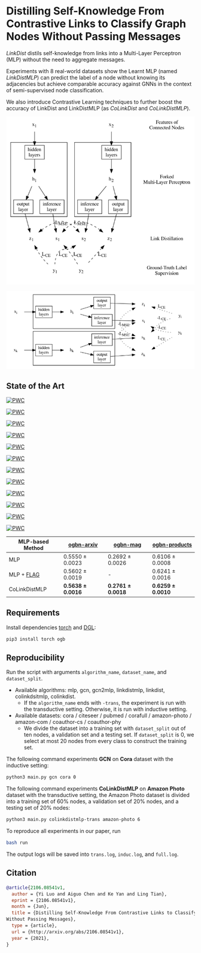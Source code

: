 # Distilling Self-Knowledge From Contrastive Links to Classify Graph Nodes Without Passing Messages

*LinkDist* distils self-knowledge from links into a Multi-Layer Perceptron (MLP) without the need to aggregate messages.

Experiments with 8 real-world datasets show the Learnt MLP (named *LinkDistMLP*) can predict the label of a node without knowing its adjacencies but achieve comparable accuracy against GNNs in the context of semi-supervised node classification.

We also introduce Contrastive Learning techniques to further boost the accuracy of LinkDist and LinkDistMLP (as *CoLinkDist* and *CoLinkDistMLP*).

![Distilling Self-Knowledge From Links](arch.png)

![Contrastive Training With Negative Links](neg.png)

## State of the Art

[![PWC](https://img.shields.io/endpoint.svg?url=https://paperswithcode.com/badge/distilling-self-knowledge-from-contrastive/node-classification-on-cora)](https://paperswithcode.com/sota/node-classification-on-cora?p=distilling-self-knowledge-from-contrastive)

[![PWC](https://img.shields.io/endpoint.svg?url=https://paperswithcode.com/badge/distilling-self-knowledge-from-contrastive/node-classification-on-citeseer)](https://paperswithcode.com/sota/node-classification-on-citeseer?p=distilling-self-knowledge-from-contrastive)

[![PWC](https://img.shields.io/endpoint.svg?url=https://paperswithcode.com/badge/distilling-self-knowledge-from-contrastive/node-classification-on-pubmed)](https://paperswithcode.com/sota/node-classification-on-pubmed?p=distilling-self-knowledge-from-contrastive)

[![PWC](https://img.shields.io/endpoint.svg?url=https://paperswithcode.com/badge/distilling-self-knowledge-from-contrastive/node-classification-on-cora-full)](https://paperswithcode.com/sota/node-classification-on-cora-full?p=distilling-self-knowledge-from-contrastive)

[![PWC](https://img.shields.io/endpoint.svg?url=https://paperswithcode.com/badge/distilling-self-knowledge-from-contrastive/node-classification-on-amazon-photo-1)](https://paperswithcode.com/sota/node-classification-on-amazon-photo-1?p=distilling-self-knowledge-from-contrastive)

[![PWC](https://img.shields.io/endpoint.svg?url=https://paperswithcode.com/badge/distilling-self-knowledge-from-contrastive/node-classification-on-amazon-computers-1)](https://paperswithcode.com/sota/node-classification-on-amazon-computers-1?p=distilling-self-knowledge-from-contrastive)

[![PWC](https://img.shields.io/endpoint.svg?url=https://paperswithcode.com/badge/distilling-self-knowledge-from-contrastive/node-classification-on-coauthor-cs)](https://paperswithcode.com/sota/node-classification-on-coauthor-cs?p=distilling-self-knowledge-from-contrastive)

[![PWC](https://img.shields.io/endpoint.svg?url=https://paperswithcode.com/badge/distilling-self-knowledge-from-contrastive/node-classification-on-coauthor-physics)](https://paperswithcode.com/sota/node-classification-on-coauthor-physics?p=distilling-self-knowledge-from-contrastive)

[![PWC](https://img.shields.io/endpoint.svg?url=https://paperswithcode.com/badge/distilling-self-knowledge-from-contrastive/node-classification-on-cora-with-public-split)](https://paperswithcode.com/sota/node-classification-on-cora-with-public-split?p=distilling-self-knowledge-from-contrastive)

[![PWC](https://img.shields.io/endpoint.svg?url=https://paperswithcode.com/badge/distilling-self-knowledge-from-contrastive/node-classification-on-citeseer-with-public)](https://paperswithcode.com/sota/node-classification-on-citeseer-with-public?p=distilling-self-knowledge-from-contrastive)

[![PWC](https://img.shields.io/endpoint.svg?url=https://paperswithcode.com/badge/distilling-self-knowledge-from-contrastive/node-classification-on-pubmed-with-public)](https://paperswithcode.com/sota/node-classification-on-pubmed-with-public?p=distilling-self-knowledge-from-contrastive)

[![PWC](https://img.shields.io/endpoint.svg?url=https://paperswithcode.com/badge/distilling-self-knowledge-from-contrastive/node-classification-on-cora-full-with-public)](https://paperswithcode.com/sota/node-classification-on-cora-full-with-public?p=distilling-self-knowledge-from-contrastive)

| MLP-based Method | [ogbn-arxiv](https://ogb.stanford.edu/docs/leader_nodeprop/#ogbn-arxiv) | [ogbn-mag](https://ogb.stanford.edu/docs/leader_nodeprop/#ogbn-mag) | [ogbn-products](https://ogb.stanford.edu/docs/leader_nodeprop/#ogbn-products) |
|------------------------------------------------|---------------------|---------------------|---------------------|
| MLP                                            | 0.5550 ± 0.0023     | 0.2692 ± 0.0026     | 0.6106 ± 0.0008     |
| MLP + [FLAG](https://github.com/devnkong/FLAG) | 0.5602 ± 0.0019     | -                   | 0.6241 ± 0.0016     |
| CoLinkDistMLP                                  | **0.5638 ± 0.0016** | **0.2761 ± 0.0018** | **0.6259 ± 0.0010** |

## Requirements

Install dependencies [torch](https://pytorch.org/) and [DGL](https://github.com/dmlc/dgl):

```bash
pip3 install torch ogb
```

## Reproducibility

Run the script with arguments `algorithm_name`, `dataset_name`, and `dataset_split`.

* Available algorithms: mlp, gcn, gcn2mlp, linkdistmlp, linkdist, colinkdsitmlp, colinkdist.
  * If the `algorithm_name` ends with `-trans`, the experiment is run with the transductive setting. Otherwise, it is run with inductive setting.
* Available datasets: cora / citeseer / pubmed / corafull / amazon-photo / amazon-com / coauthor-cs / coauthor-phy
  * We divide the dataset into a training set with `dataset_split` out of ten nodes, a validation set and a testing set. If `dataset_split` is 0, we select at most 20 nodes from every class to construct the training set.

The following command experiments **GCN** on **Cora** dataset with the inductive setting:

```bash
python3 main.py gcn cora 0
```

The following command experiments **CoLinkDistMLP** on **Amazon Photo** dataset with the transductive setting, the Amazon Photo dataset is divided into a training set of 60% nodes, a validation set of 20% nodes, and a testing set of 20% nodes:

```bash
python3 main.py colinkdistmlp-trans amazon-photo 6
```

To reproduce all experiments in our paper, run

```bash
bash run
```

The output logs will be saved into `trans.log`, `induc.log`, and `full.log`.

## Citation

```bibtex
@article{2106.08541v1,
  author = {Yi Luo and Aiguo Chen and Ke Yan and Ling Tian},
  eprint = {2106.08541v1},
  month = {Jun},
  title = {Distilling Self-Knowledge From Contrastive Links to Classify Graph Nodes
Without Passing Messages},
  type = {article},
  url = {http://arxiv.org/abs/2106.08541v1},
  year = {2021},
}
```

